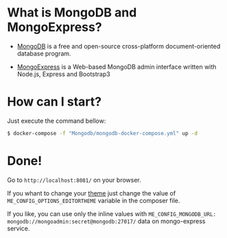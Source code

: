 # What is MongoDB and MongoExpress?

- [MongoDB](https://hub.docker.com/_/mongo) is a free and open-source cross-platform document-oriented database program. 

- [MongoExpress](https://hub.docker.com/_/mongo-express) is a Web-based MongoDB admin interface written with Node.js, Express and Bootstrap3

# How can I start?

Just execute the command bellow:

```bash
$ docker-compose -f "Mongodb/mongodb-docker-compose.yml" up -d
```

# Done!

Go to `http://localhost:8081/` on your browser.

If you whant to change your [theme](https://codemirror.net/demo/theme.html#dracula) just change 
the value of `ME_CONFIG_OPTIONS_EDITORTHEME` variable in the composer file.

If you like, you can use only the inline values with `ME_CONFIG_MONGODB_URL: mongodb://mongoadmin:secret@mongodb:27017/` data on mongo-express service.
